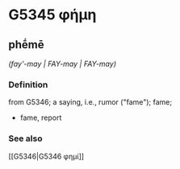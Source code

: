 # G5345 φήμη

## phḗmē

_(fay'-may | FAY-may | FAY-may)_

### Definition

from G5346; a saying, i.e., rumor ("fame"); fame; 

- fame, report

### See also

[[G5346|G5346 φημί]]
